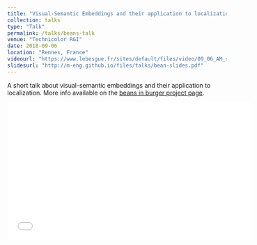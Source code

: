 ```yaml
---
title: "Visual-Semantic Embeddings and their application to localization"
collection: talks
type: "Talk"
permalink: /talks/beans-talk
venue: "Technicolor R&I"
date: 2018-09-06
location: "Rennes, France"
videourl: "https://www.lebesgue.fr/sites/default/files/video/09_06_AM_sessions_ENGILBERGE.mp4"
slidesurl: "http://m-eng.github.io/files/talks/bean-slides.pdf"
---
```


A short talk about visual-semantic embeddings and their application to localization. More info available on the [beans in burger project page](http://m-eng.github.io/publications/beans-in-burger).


<iframe src="{{ page.videourl }}" width="560" height="315" frameborder="0" allowfullscreen> </iframe>
